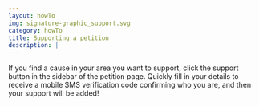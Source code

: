```yaml
---
layout: howTo
img: signature-graphic_support.svg
category: howTo
title: Supporting a petition
description: |
---
```

If you find a cause in your area you want to support, click the support button in the sidebar of the petition page. Quickly fill in your details to receive a mobile SMS verification code confirming who you are, and then your support will be added!
